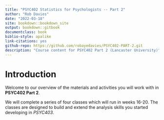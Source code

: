 ```yaml
---
title: "PSYC402 Statistics for Psychologists -- Part 2"
author: "Rob Davies"
date: "2022-03-18"
site: bookdown::bookdown_site
output: bookdown::gitbook
documentclass: book
biblio-style: apalike
link-citations: yes
github-repo: https://github.com/robayedavies/PSYC402-PART-2.git
description: "Course content for PSYC402 Part 2 (Lancaster University)"
---
```


# Introduction

Welcome to our overview of the materials and activities you will work with in **PSYC402 Part 2**.

We will complete a series of four classes which will run in weeks 16-20.
The classes are designed to build and extend the analysis skills you started developing in *PSYC403*.
